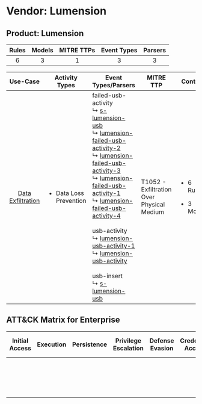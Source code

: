Vendor: Lumension
=================
Product: Lumension
------------------
| Rules | Models | MITRE TTPs | Event Types | Parsers |
|:-----:|:------:|:----------:|:-----------:|:-------:|
|   6   |   3    |     1      |      3      |    3    |

|                           Use-Case                            | Activity Types                         | Event Types/Parsers                                                                                                                                                                                                                                                                                                                                                                                                                                                                                                                                                                                                                                                                                                                                                                                      | MITRE TTP                                     | Content                                             |
|:-------------------------------------------------------------:| -------------------------------------- | -------------------------------------------------------------------------------------------------------------------------------------------------------------------------------------------------------------------------------------------------------------------------------------------------------------------------------------------------------------------------------------------------------------------------------------------------------------------------------------------------------------------------------------------------------------------------------------------------------------------------------------------------------------------------------------------------------------------------------------------------------------------------------------------------------- | --------------------------------------------- | --------------------------------------------------- |
| [Data Exfiltration](../UseCases/usecase_data_exfiltration.md) | <ul><li>Data Loss Prevention</li></ul> |  failed-usb-activity<br> ↳ [s-lumension-usb](../Parsers/parserContent_s-lumension-usb.md)<br> ↳ [lumension-failed-usb-activity-2](../Parsers/parserContent_lumension-failed-usb-activity-2.md)<br> ↳ [lumension-failed-usb-activity-3](../Parsers/parserContent_lumension-failed-usb-activity-3.md)<br> ↳ [lumension-failed-usb-activity-1](../Parsers/parserContent_lumension-failed-usb-activity-1.md)<br> ↳ [lumension-failed-usb-activity-4](../Parsers/parserContent_lumension-failed-usb-activity-4.md)<br><br> usb-activity<br> ↳ [lumension-usb-activity-1](../Parsers/parserContent_lumension-usb-activity-1.md)<br> ↳ [lumension-usb-activity](../Parsers/parserContent_lumension-usb-activity.md)<br><br> usb-insert<br> ↳ [s-lumension-usb](../Parsers/parserContent_s-lumension-usb.md)<br> | T1052 - Exfiltration Over Physical Medium<br> | <ul><li>6 Rules</li></ul><ul><li>3 Models</li></ul> |

ATT&CK Matrix for Enterprise
----------------------------
| Initial Access | Execution | Persistence | Privilege Escalation | Defense Evasion | Credential Access | Discovery | Lateral Movement | Collection | Command and Control | Exfiltration                                                                           | Impact |
| -------------- | --------- | ----------- | -------------------- | --------------- | ----------------- | --------- | ---------------- | ---------- | ------------------- | -------------------------------------------------------------------------------------- | ------ |
|                |           |             |                      |                 |                   |           |                  |            |                     | [Exfiltration Over Physical Medium](https://attack.mitre.org/techniques/T1052)<br><br> |        |